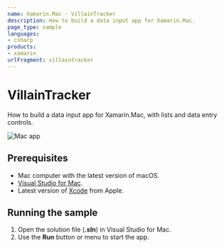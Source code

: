 ```yaml
---
name: Xamarin.Mac - VillainTracker
description: How to build a data input app for Xamarin.Mac.
page_type: sample
languages:
- csharp
products:
- xamarin
urlFragment: villaintracker
---
```

# VillainTracker

How to build a data input app for Xamarin.Mac, with lists and data entry controls.

![Mac app ](Screenshots/0.png)

## Prerequisites

* Mac computer with the latest version of macOS.
* [Visual Studio for Mac](https://visualstudio.microsoft.com/vs/mac/).
* Latest version of [Xcode](https://developer.apple.com/xcode/) from Apple.

## Running the sample

1. Open the solution file (**.sln**) in Visual Studio for Mac.
1. Use the **Run** button or menu to start the app.
